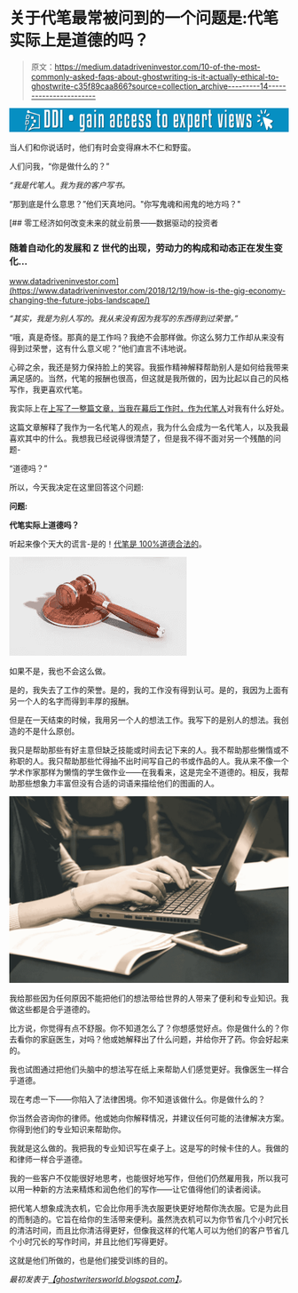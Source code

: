 # 关于代笔最常被问到的一个问题是:代笔实际上是道德的吗？

> 原文：<https://medium.datadriveninvestor.com/10-of-the-most-commonly-asked-faqs-about-ghostwriting-is-it-actually-ethical-to-ghostwrite-c35f89caa866?source=collection_archive---------14----------------------->

[![](img/e5dd19b828b6806937af5c2fba45c22e.png)](http://www.track.datadriveninvestor.com/1B9E)

当人们和你说话时，他们有时会变得麻木不仁和野蛮。

人们问我，“你是做什么的？”

*“我是代笔人*。*我为我的客户写书。*

“那到底是什么意思？”他们天真地问。"你写鬼魂和闹鬼的地方吗？"

[](https://www.datadriveninvestor.com/2018/12/19/how-is-the-gig-economy-changing-the-future-jobs-landscape/) [## 零工经济如何改变未来的就业前景——数据驱动的投资者

### 随着自动化的发展和 Z 世代的出现，劳动力的构成和动态正在发生变化…

www.datadriveninvestor.com](https://www.datadriveninvestor.com/2018/12/19/how-is-the-gig-economy-changing-the-future-jobs-landscape/) 

*“其实，我是为别人写的。我从来没有因为我写的东西得到过荣誉。”*

“哦，真是奇怪。那真的是工作吗？我绝不会那样做。你这么努力工作却从来没有得到过荣誉，这有什么意义呢？”他们直言不讳地说。

心碎之余，我还是努力保持脸上的笑容。我振作精神解释帮助别人是如何给我带来满足感的。当然，代笔的报酬也很高，但这就是我所做的，因为比起以自己的风格写作，我更喜欢代笔。

我实际上在[上写了一整篇文章，当我在幕后工作时，作为代笔人](https://ghostwritersworld.blogspot.com/2018/06/i-am-creative-but-i-am-invisible-i-am.html)对我有什么好处。

这篇文章解释了我作为一名代笔人的观点，我为什么会成为一名代笔人，以及我最喜欢其中的什么。我想我已经说得很清楚了，但是我不得不面对另一个残酷的问题-

“道德吗？”

所以，今天我决定在这里回答这个问题:

**问题:**

**代笔实际上道德吗？**

听起来像个天大的谎言-是的！[代笔是 100%道德合法的](https://ghostwritersworld.blogspot.com/2013/10/ghostwriting-convenience-or-lie.html)。

![](img/3b2cde12ecb465ad736e5f3295ba31ec.png)

如果不是，我也不会这么做。

是的，我失去了工作的荣誉。是的，我的工作没有得到认可。是的，我因为上面有另一个人的名字而得到丰厚的报酬。

但是在一天结束的时候，我用另一个人的想法工作。我写下的是别人的想法。我创造的不是什么原创。

我只是帮助那些有好主意但缺乏技能或时间去记下来的人。我不帮助那些懒惰或不称职的人。我只帮助那些忙得抽不出时间写自己的书或作品的人。我从来不像一个学术作家那样为懒惰的学生做作业——在我看来，这是完全不道德的。相反，我帮助那些想象力丰富但没有合适的词语来描绘他们的图画的人。

![](img/2fdda305d9904d7970e5397cd1a78aac.png)

我给那些因为任何原因不能把他们的想法带给世界的人带来了便利和专业知识。我做这些都是合乎道德的。

比方说，你觉得有点不舒服。你不知道怎么了？你想感觉好点。你是做什么的？你去看你的家庭医生，对吗？他或她解释出了什么问题，并给你开了药。你会好起来的。

我也试图通过把他们头脑中的想法写在纸上来帮助人们感觉更好。我像医生一样合乎道德。

现在考虑一下——你陷入了法律困境。你不知道该做什么。你是做什么的？

你当然会咨询你的律师。他或她向你解释情况，并建议任何可能的法律解决方案。你得到他们的专业知识来帮助你。

我就是这么做的。我把我的专业知识写在桌子上。这是写的时候卡住的人。我做的和律师一样合乎道德。

我的一些客户不仅能很好地思考，也能很好地写作，但他们仍然雇用我，所以我可以用一种新的方法来精炼和润色他们的写作——让它值得他们的读者阅读。

把代笔人想象成洗衣机，它会比你用手洗衣服更快更好地帮你洗衣服。它是为此目的而制造的。它旨在给你的生活带来便利。虽然洗衣机可以为你节省几个小时冗长的清洁时间，而且比你清洁得更好，但像我这样的代笔人可以为他们的客户节省几个小时冗长的写作时间，并且比他们写得更好。

这就是他们所做的，也是他们接受训练的目的。

*最初发表于*[*【ghostwritersworld.blogspot.com】*](https://ghostwritersworld.blogspot.com/2019/03/10-of-most-commonly-asked-faqs-about_19.html)*。*